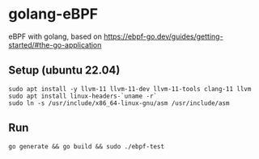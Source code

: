 # golang-eBPF

eBPF with golang, based on https://ebpf-go.dev/guides/getting-started/#the-go-application

## Setup (ubuntu 22.04)

```
sudo apt install -y llvm-11 llvm-11-dev llvm-11-tools clang-11 llvm 
sudo apt install linux-headers-`uname -r`
sudo ln -s /usr/include/x86_64-linux-gnu/asm /usr/include/asm
```

## Run

```
go generate && go build && sudo ./ebpf-test
```